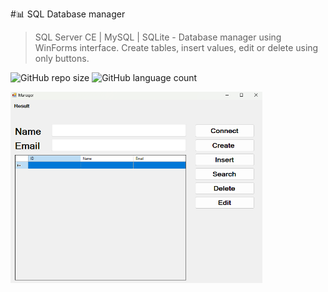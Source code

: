 #📊 SQL Database manager 
> SQL Server CE | MySQL | SQLite - Database manager using WinForms interface. Create tables, insert values, edit or delete using only buttons.

![GitHub repo size](https://img.shields.io/github/repo-size/texasnk/Database-manager-SQL?style=for-the-badge) ![GitHub language count](https://img.shields.io/github/languages/top/texasnk/Database-manager-SQL?style=for-the-badge)

<img src="Database/img/DatabaseManagerIMG.png" alt="DatabaseInterface" width=80%>

